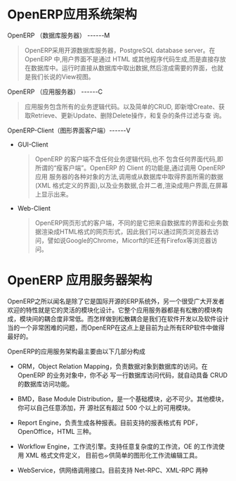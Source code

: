 # OpenERP应用系统架构
  OpenERP （数据库服务器） ------M
  
  > OpenERP采用开源数据库服务器，PostgreSQL database server。在 OpenERP 中,用户界面不是通过 HTML 或其他程序代码生成,而是直接存放
  在数据库中。运行时直接从数据库中取出数据,然后渲成需要的界面，也就是我们长说的View视图。
  
  OpenERP （应用服务器） ------C
  > 应用服务包含所有的业务逻辑代码。以及简单的CRUD, 即新增Create、获取Retrieve、更新Update、删除Delete操作，和复杂的条件过滤与查
  询。
  
  OpenERP-Client（图形界面客户端）------V

  * GUI-Client
    > OpenERP 的客户端不含任何业务逻辑代码,也不 包含任何界面代码,即所谓的“瘦客户端”。OpenERP 的 Client 的功能是,通过调用 OpenERP应用
    服务器的各种对象的方法,调用或从数据库中取得界面所需的数据(XML 格式定义的界面),以及业务数据,合并二者,渲染成用户界面,在屏幕上显示出来。
  
  * Web-Client
    > OpenERP网页形式的客户端，不同的是它把来自数据库的界面和业务数据渲染成HTML格式的网页形式，因此我们可以通过网页浏览器去访问，譬如说Google的Chrome，Micorft的IE还有Firefox等浏览器访问。
  
# OpenERP 应用服务器架构
  <p>
   OpenERP之所以闻名是除了它是国际开源的ERP系统外，另一个很受广大开发者欢迎的特性就是它的灵活的模块化设计。它整个应用服务器都是有松散的模块构成，模块间的耦合度非常低。而怎样做到松散耦合是我们在软件开发以及软件设计当的一个非常困难的问题，而OpenERP在这点上是目前为止所有ERP软件中做得最好的。
  </p>
  
  OpenERP的应用服务架构最主要由以下几部分构成
  
  * ORM，Object Relation Mapping，负责数据对象到数据库的访问。在 OpenERP 的业务对象中，你不必
写一行数据库访问代码，就自动具备 CRUD 的数据库访问功能。
  
  * BMD，Base Module Distribution，是一个基础模块，必不可少。其他模块，你可以自己任意添加，开
源社区有超过 500 个以上的可用模块。
  
  * Report Engine，负责生成各种报表。目前支持的报表格式有 PDF，OpenOffice，HTML 三种。
  
  * Workflow Engine，工作流引擎。支持任意复杂度的工作流，OE 的工作流使用 XML 格式文件定义，
目前也ᨀ供简单的图形化工作流编辑工具。

  * WebService，供网络调用接口。目前支持 Net-RPC、XML-RPC 两种

 
